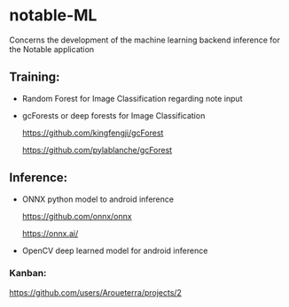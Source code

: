 # notable-ML
Concerns the development of the machine learning backend inference for the Notable application

## Training:

* Random Forest for Image Classification regarding note input
* gcForests or deep forests for Image Classification

  https://github.com/kingfengji/gcForest
  
  https://github.com/pylablanche/gcForest

## Inference:

* ONNX python model to android inference 

  https://github.com/onnx/onnx
  
  https://onnx.ai/
  
* OpenCV deep learned model for android inference

### Kanban:
  https://github.com/users/Aroueterra/projects/2
